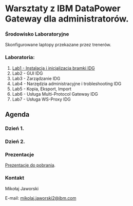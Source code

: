 # Warsztaty z IBM DataPower Gateway dla administratorów.

### Środowisko Laboratoryjne

Skonfigurowane laptopy przekazane przez trenerów.

### Laboratoria:

1. [Lab1 - Instalacja i inicjalizacja bramki IDG](https://github.com/jawor96/Warsztaty_IDG/Lab1)
2. Lab2 - GUI IDG
3. Lab3 - Zarządzanie IDG
4. Lab4 - Narzędzia administracyjne i trobleshooting IDG
5. Lab5 - Kopia, Eksport, Import
6. Lab6 - Usługa Multi-Protocol Gateway IDG
7. Lab7 - Usługa WS-Proxy IDG

## Agenda

### Dzień 1.


### Dzień 2.


### Prezentacje

[Prezentacje do pobrania](https://www.ibm.com/products/datapower-gateway).

### Kontakt

Mikołaj Jaworski

E-mail: mikolaj.jaworski2@ibm.com
